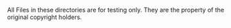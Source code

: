 All Files in these directories are for testing only. They are the property of the original copyright holders.

